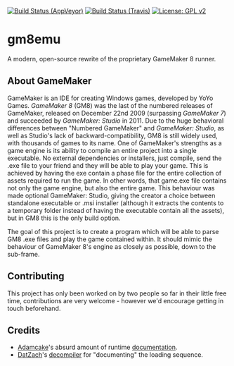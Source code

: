 [![Build Status (AppVeyor)](https://ci.appveyor.com/api/projects/status/ncr1f6vp2r76iah2?svg=true)](https://ci.appveyor.com/project/notviri/gm8emu)
[![Build Status (Travis)](https://travis-ci.com/notviri/gm8emu.svg?token=j2qsh1B3n1yUgL7VWJd5&branch=master)](https://travis-ci.com/notviri/gm8emu)
[![License: GPL v2](https://img.shields.io/badge/License-GPL%20v2-blue.svg)](https://www.gnu.org/licenses/old-licenses/gpl-2.0.en.html)

# gm8emu
A modern, open-source rewrite of the proprietary GameMaker 8 runner.

## About GameMaker
GameMaker is an IDE for creating Windows games, developed by YoYo Games. *GameMaker 8* (GM8) was the last of the numbered releases of GameMaker, released on December 22nd 2009 (surpassing *GameMaker 7*) and succeeded by *GameMaker: Studio* in 2011. Due to the huge behavioral differences between "Numbered GameMaker" and *GameMaker: Studio*, as well as Studio's lack of backward-compatibility, GM8 is still widely used, with thousands of games to its name. One of GameMaker's strengths as a game engine is its ability to compile an entire project into a single executable. No external dependencies or installers, just compile, send the .exe file to your friend and they will be able to play your game. This is achieved by having the exe contain a phase file for the entire collection of assets required to run the game. In other words, that game.exe file contains not only the game engine, but also the entire game. This behaviour was made optional GameMaker: Studio, giving the creator a choice between standalone executable or .msi installer (although it extracts the contents to a temporary folder instead of having the executable contain all the assets), but in GM8 this is the only build option.

The goal of this project is to create a program which will be able to parse GM8 .exe files and play the game contained within. It should mimic the behaviour of GameMaker 8's engine as closely as possible, down to the sub-frame.

## Contributing
This project has only been worked on by two people so far in their little free time, contributions are very welcome - however we'd encourage getting in touch beforehand.

## Credits
- [Adamcake](https://github.com/Adamcake)'s absurd amount of runtime [documentation](https://github.com/Adamcake/GM8Emulator/blob/master/notes.txt).
- [DatZach](https://github.com/DatZach)'s [decompiler](https://github.com/WastedMeerkat/gm81decompiler) for "documenting" the loading sequence.
